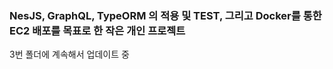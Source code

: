 ### NesJS, GraphQL, TypeORM 의 적용 및 TEST, 그리고 Docker를 통한 EC2 배포를 목표로 한 작은 개인 프로젝트

3번 폴더에 계속해서 업데이트 중
